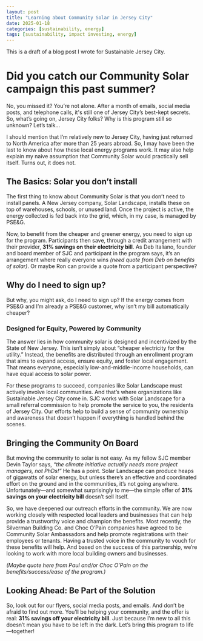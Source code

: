 ```yaml
---
layout: post
title: "Learning about Community Solar in Jersey City"
date: 2025-01-18
categories: [sustainability, energy]
tags: [sustainability, impact investing, energy]
---
```


This is a draft of a blog post I wrote for Sustainable Jersey City.

# Did you catch our Community Solar campaign this past summer?

No, you missed it? You’re not alone. After a month of emails, social media posts, and telephone calls, it's still one of Jersey City’s best-kept secrets. So, what’s going on, Jersey City folks? Why is this program still so unknown? Let’s talk…

I should mention that I’m relatively new to Jersey City, having just returned to North America after more than 25 years abroad. So, I may have been the last to know about how these local energy programs work. It may also help explain my naive assumption that Community Solar would practically sell itself. Turns out, it does not.

## The Basics: Solar you don’t install

The first thing to know about Community Solar is that you don’t need to install panels. A New Jersey company, Solar Landscape, installs these on top of warehouses, schools, or unused land. Once the project is active, the energy collected is fed back into the grid, which, in my case, is managed by PSE&G.

Now, to benefit from the cheaper and greener energy, you need to sign up for the program. Participants then save, through a credit arrangement with their provider, **31% savings on their electricity bill**. As Deb Italiano, founder and board member of SJC and participant in the program says, it’s an arrangement where really everyone wins *(need quote from Deb on benefits of solar)*. Or maybe Ron can provide a quote from a participant perspective?

## Why do I need to sign up?

But why, you might ask, do I need to sign up? If the energy comes from PSE&G and I’m already a PSE&G customer, why isn’t my bill automatically cheaper?

### Designed for Equity, Powered by Community

The answer lies in how community solar is designed and incentivized by the State of New Jersey. This isn’t simply about “cheaper electricity for the utility.” Instead, the benefits are distributed through an enrollment program that aims to expand access, ensure equity, and foster local engagement. That means everyone, especially low-and-middle-income households, can have equal access to solar power.

For these programs to succeed, companies like Solar Landscape must actively involve local communities. And that’s where organizations like Sustainable Jersey City come in. SJC works with Solar Landscape for a small referral commission to help promote the service to you, the residents of Jersey City. Our efforts help to build a sense of community ownership and awareness that doesn’t happen if everything is handled behind the scenes.

## Bringing the Community On Board

But moving the community to solar is not easy. As my fellow SJC member Devin Taylor says, *“the climate initiative actually needs more project managers, not PhDs!”* He has a point. Solar Landscape can produce heaps of gigawatts of solar energy, but unless there’s an effective and coordinated effort on the ground and in the communities, it’s not going anywhere. Unfortunately—and somewhat surprisingly to me—the simple offer of **31% savings on your electricity bill** doesn’t sell itself.

So, we have deepened our outreach efforts in the community. We are now working closely with respected local leaders and businesses that can help provide a trustworthy voice and champion the benefits. Most recently, the Silverman Building Co. and Choc O’Pain companies have agreed to be Community Solar Ambassadors and help promote registrations with their employees or tenants. Having a trusted voice in the community to vouch for these benefits will help. And based on the success of this partnership, we’re looking to work with more local building owners and businesses.

*(Maybe quote here from Paul and/or Choc O’Pain on the benefits/success/ease of the program.)*

## Looking Ahead: Be Part of the Solution

So, look out for our flyers, social media posts, and emails. And don’t be afraid to find out more. You’ll be helping your community, and the offer is real: **31% savings off your electricity bill**. Just because I’m new to all this doesn’t mean you have to be left in the dark. Let’s bring this program to life—together!

